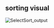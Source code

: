## sorting visual
![SelectSort_output](https://github.com/nen5555/new_helo/assets/172173134/081aca85-5b72-4ed6-99f8-fc728bb005c7)
